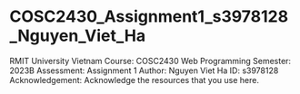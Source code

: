 # COSC2430_Assignment1_s3978128_Nguyen_Viet_Ha

RMIT University Vietnam
Course: COSC2430 Web Programming
Semester: 2023B
Assessment: Assignment 1
Author: Nguyen Viet Ha
ID: s3978128
Acknowledgement: Acknowledge the resources that you use here.
